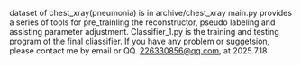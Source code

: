 dataset of chest_xray(pneumonia) is in archive/chest_xray
main.py provides a series of tools for pre_trainling the reconstructor, pseudo labeling and assisting parameter adjustment.
Classifier_1.py is the training and testing program of the final cliassifier.
If you have any problem or suggetsion, please contact me by email or QQ.
226330856@qq.com, at 2025.7.18 